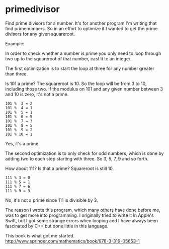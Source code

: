 primedivisor
============

Find prime divisors for a number. It's for another program I'm writing that find primenumbers.
So in an effort to optimize it I wanted to get the prime divisors for any given squareroot.

Example:

In order to check whether a number is prime you only need to loop through two up to the
squareroot of that number, cast it to an integer.

The first optimization is to start the loop at three for any number greater than three.

Is 101 a prime? The squareroot is 10. So the loop will be from 3 to 10, including those two.
If the modulus on 101 and any given number between 3 and 10 is zero, it's not a prime.

    101 %  3 = 2
    101 %  4 = 1
    101 %  5 = 1
    101 %  6 = 5
    101 %  7 = 3
    101 %  8 = 5
    101 %  9 = 2
    101 % 10 = 1

Yes, it's a prime.

The second optimization is to only check for odd numbers, which is done by adding two to each
step starting with three. So 3, 5, 7, 9 and so forth.

How about 111? Is that a prime? Squareroot is still 10.

    111 % 3 = 0
    111 % 5 = 1
    111 % 7 = 6
    111 % 9 = 3

No, it's not a prime since 111 is divisible by 3.

The reason I wrote this program, which many others have done before me, was to get more into
programming. I originally tried to write it in Apple's Swift, but I got some strange errors
when looping and I have always been fascinated by C++ but done little in this language.

This book is what got me started. http://www.springer.com/mathematics/book/978-3-319-05653-1
